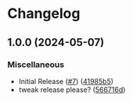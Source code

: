 # Changelog

## 1.0.0 (2024-05-07)


### Miscellaneous

* Initial Release ([#7](https://github.com/pablaber/openapi-typescript-types/issues/7)) ([41985b5](https://github.com/pablaber/openapi-typescript-types/commit/41985b509eea8a32ee7aa4575c6223cf78b592be))
* tweak release please? ([566716d](https://github.com/pablaber/openapi-typescript-types/commit/566716d25ffc025137c1d990bbcc74141ed87309))
